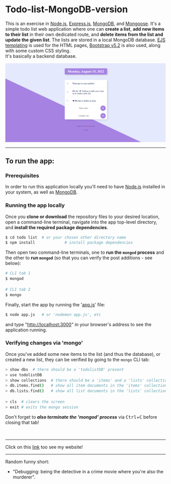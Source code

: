 # Todo-list-MongoDB-version

This is an exercise in [Node.js](https://nodejs.org/en/), [Express.js](https://expressjs.com/), [MongoDB](https://www.mongodb.com/), and [Mongoose](https://mongoosejs.com/). It's a simple todo list web application where one can **create a list**, **add new items to their list** in their own dedicated route, and **delete items from the list and update the given list**. The lists are stored in a local MongoDB database. [EJS templating](https://ejs.co/) is used for the HTML pages, [Bootstrap v5.2](https://getbootstrap.com/docs/5.2/getting-started/introduction/) is also used, along with some custom CSS styling.  
It's basically a backend database.  


![simple blog image 1](/public/images/todo.png)  


---  

## To run the app:  

### Prerequisites  

In order to run this application locally you'll need to have [Node.js](https://nodejs.org/en/) installed in your system, as well as [MongoDB](https://www.mongodb.com/).  

### Running the app locally  

Once you **clone or download** the repository files to your desired location, open a command-line terminal, navigate into the app top-level directory, and **install the required package dependencies**.   

```bash
$ cd todo list  # or your chosen other directory name
$ npm install             # install package dependencies
```

Then open two command-line terminals, one to **run the `mongod` process** and the other to **run `mongod`** (so that you can verify the post additions - see below):  

```bash
# CLI tab 1
$ mongod

# CLI tab 2
$ mongo
```

Finally, start the app by running the '[app.js](./app.js)' file:  

```bash
$ node app.js   # or 'nodemon app.js', etc
```

and type "[http://localhost:3000](http://localhost:3000)" in your browser's address to see the application running.  

### Verifying changes via 'mongo'  

Once you've added some new items to the list  (and thus the database), or created a new list, they can be verified by going to the `mongo` CLI tab:  

```bash
> show dbs  # there should be a 'todolistDB' present
> use todolistDB
> show collections  # there should be a 'items' and a 'lists' collection
> db.items.find()   # show all item documents in the 'items' collection
> db.lists.find()   # show all list documents in the 'lists' collection

> cls  # clears the screen
> exit # exits the mongo session
```

Don't forget to ***also terminate the 'mongod' process*** via <kbd>Ctrl</kbd>+<kbd>C</kbd> before closing that tab! 

<br>  

---  

 Click on this [link](https://agile-cove-69307.herokuapp.com/) too see my website!

---

Random funny short:  
- "Debugging: being the detective in a crime movie where you're also the murderer".


